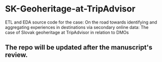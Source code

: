 # SK-Geoheritage-at-TripAdvisor
ETL and EDA source code for the case: On the road towards identifying and aggregating experiences in destinations via secondary online data: The case of Slovak geoheritage at TripAdvisor in relation to DMOs

## The repo will be updated after the manuscript's review.
